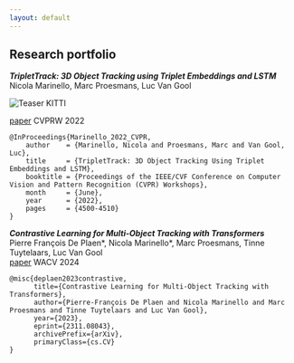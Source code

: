 ```yaml
---
layout: default
---
```


<!--

## Résumé

***PhD candidate in Computer Vision***<br>
***KU Leuven, Belgium***

* Topic: 3D surround vehicle awareness and re-identification for autonomous driving applications. Research carried out at the TRACE Lab at KU Leuven (Toyota Research on Automated Cars in Europe - Leuven).

***M.Sc. in Telecommunication Engineering***<br>
***University of Padova, Italy***

* Thesis title: Convolutional Neural Network Single-Telescope Reconstruction for the Large Size Telescope of CTA. <http://tesi.cab.unipd.it/62669/>

***B.Sc. in Information Engineering***<br>
***University of Padova, Italy***

* Thesis title: Denial of Service attacks over the TOR network.

***Erasmus***<br>
***University of Oslo, Norway***

* * *

--->

## Research portfolio
***TripletTrack: 3D Object Tracking using Triplet Embeddings and LSTM***<br>
Nicola Marinello, Marc Proesmans, Luc Van Gool<br>

![Teaser KITTI](nicolamarinello.github.io/assets/img/teaser_kitti.gif)

[paper](https://arxiv.org/abs/2210.16204) CVPRW 2022

```
@InProceedings{Marinello_2022_CVPR,
    author    = {Marinello, Nicola and Proesmans, Marc and Van Gool, Luc},
    title     = {TripletTrack: 3D Object Tracking Using Triplet Embeddings and LSTM},
    booktitle = {Proceedings of the IEEE/CVF Conference on Computer Vision and Pattern Recognition (CVPR) Workshops},
    month     = {June},
    year      = {2022},
    pages     = {4500-4510}
}
```

***Contrastive Learning for Multi-Object Tracking with Transformers***
<br>Pierre François De Plaen\*, Nicola Marinello\*, Marc Proesmans, Tinne Tuytelaars, Luc Van Gool<br>
[paper](http://arxiv.org/abs/2311.08043) WACV 2024

```
@misc{deplaen2023contrastive,
      title={Contrastive Learning for Multi-Object Tracking with Transformers}, 
      author={Pierre-François De Plaen and Nicola Marinello and Marc Proesmans and Tinne Tuytelaars and Luc Van Gool},
      year={2023},
      eprint={2311.08043},
      archivePrefix={arXiv},
      primaryClass={cs.CV}
}
```

